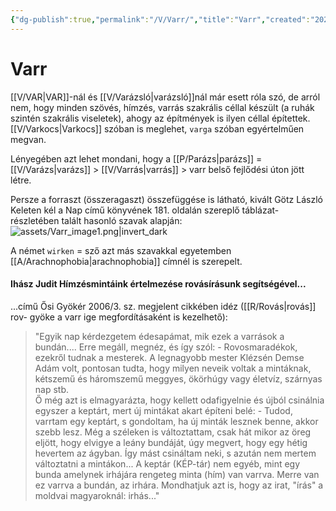 ```yaml
---
{"dg-publish":true,"permalink":"/V/Varr/","title":"Varr","created":"2024-03-04T16:32","updated":"2024-10-26T00:47"}
---
```



# Varr

[[V/VAR\|VAR]]-nál és [[V/Varázsló\|varázsló]]nál már esett róla szó, de arról nem, hogy minden szövés, hímzés, varrás szakrális céllal készült (a ruhák szintén szakrális viseletek), ahogy az építmények is ilyen céllal építettek.  
[[V/Varkocs\|Varkocs]] szóban is meglehet, `varga` szóban egyértelműen megvan.  

Lényegében azt lehet mondani, hogy a [[P/Parázs\|parázs]] = [[V/Varázs\|varázs]] > [[V/Varrás\|varrás]] > varr belső fejlődési úton jött létre.  

Persze a forraszt (összeragaszt) összefüggése is látható, kivált Götz László Keleten kél a Nap című könyvének 181. oldalán szereplő táblázat-részletében talált hasonló szavak alapján:  
![assets/Varr_image1.png|invert_dark](/img/user/V/assets/Varr_image1.png)  

A német `wirken` = sző azt más szavakkal egyetemben [[A/Arachnophobia\|arachnophobia]] címnél is szerepelt.  

#### Ihász Judit Hímzésmintáink értelmezése rovásírásunk segítségével...

...című Ősi Gyökér 2006/3. sz. megjelent cikkében idéz ([[R/Rovás\|rovás]] rov- gyöke a varr ige megfordításaként is kezelhető):  
> "Egyik nap kérdezgetem édesapámat, mik ezek a varrások a bundán.... Erre megáll, megnéz, és így szól: - Rovosmaradékok, ezekről tudnak a mesterek. A legnagyobb mester Klézsén Demse Adám volt, pontosan tudta, hogy milyen neveik voltak a mintáknak, kétszemű és háromszemű meggyes, ökörhúgy vagy életvíz, szárnyas nap stb.  
> Ő még azt is elmagyarázta, hogy kellett odafigyelnie és újból csinálnia egyszer a keptárt, mert új mintákat akart építeni belé: - Tudod, varrtam egy keptárt, s gondoltam, ha új minták lesznek benne, akkor szebb lesz. Még a széleken is változtattam, csak hát mikor az öreg eljött, hogy elvigye a leány bundáját, úgy megvert, hogy egy hétig hevertem az ágyban. Így mást csináltam neki, s azután nem mertem változtatni a mintákon... A keptár (KÉP-tár) nem egyéb, mint egy bunda amelynek irhájára rengeteg minta (hím) van varrva. Merre van ez varrva a bundán, az irhára. Mondhatjuk azt is, hogy az irat, "írás" a moldvai magyaroknál: irhás..."  